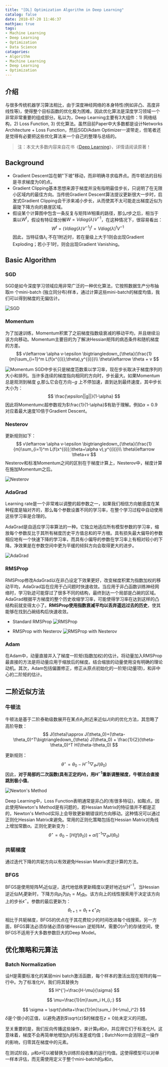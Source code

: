 ```yaml
---
title: "[DL] Optimization Algorithm in Deep Learning"
catalog: false
date: 2018-07-20 11:46:37
mathjax: true
tags:
- Machine Learning
- Deep Learning
- Optimization
- Data Science
catagories:
- Algorithm
- Machine Learning
- Deep Learning
- Optimization
---
```

## 介绍
与很多传统机器学习算法相比，由于深度神经网络的本身特性(例如非凸、高度非线性等)，使得整个目标函数的优化极为困难。因此优化算法是深度学习领域一个非常非常重要的组成部分。私以为，Deep Learning主要有3大组件：1) 网络结构，2) Loss Function, 3) 优化算法。虽然目前Paper中大多数都是设计Networks Architecture + Loss Function，然后SGD/Adam Optimizer一波带走，但笔者还是觉得有必要把这些优化算法来一个自己的整理与总结的。

> 注：本文大多数内容来自花书《[Deep Learning](https://www.deeplearningbook.org/)》，详情请阅读原著！

## Background
* Gradient Descent旨在朝"下坡"移动，而非明确寻求临界点。而牛顿法的目标是寻求梯度为0的点。
* Gradient Clipping基本思想来源于梯度并没有指明最佳步长，只说明了在无限小区域内的最佳方向。当传统Gradient Descent算法提议更新很大一步时，启发式Gradient Clipping会干涉来减小步长，从而使其不太可能走出梯度近似为最陡下降方向的悬崖区域。
* 假设某个计算图中包含一条反复与矩阵$W$相乘的路径，那么$t$步之后，相当于乘以$W^t$，假设有特征值分解$W=V diag(\lambda)V^{-1}$，在这种情况下，很容易看出：
$$
W^t=(V diag(\lambda)V^{-1})^{t}=V diag(\lambda)^tV^{-1}
$$
因此，当特征值$\lambda_i$ 不在$1$附近时，若在量级上大于1则会出现Gradient Exploding；若小于$1$时，则会出现Gradient Vanishing。

## Basic Algorithm
### SGD
SGD是如今深度学习领域应用非常广泛的一种优化算法，它按照数据生产分布抽取$m$ 个mini-batch (独立同分布)样本，通过计算这些mini-batch的梯度均值，我们可以得到梯度的无偏估计。

![SGD](https://raw.githubusercontent.com/lucasxlu/blog/master/source/_posts/dl-optimization/sgd.jpg)

### Momentum
为了加速训练，Momentum积累了之前梯度指数级衰减的移动平均，并且继续沿该方向移动。Momentum主要目的为了解决Hessian矩阵的病态条件和随机梯度的方差。
$$
v\leftarrow \alpha v-\epsilon \bigtriangledown_{\theta}(\frac{1}{m}\sum_{i=1}^m L(f(x^{(i)};\theta),y^{(i)})\\
\theta\leftarrow \theta + v
$$

![Momentum](https://raw.githubusercontent.com/lucasxlu/blog/master/source/_posts/dl-optimization/momentum.jpg)
SGD中步长只是梯度范数乘以学习率，现在步长取决于梯度序列的大小和排列。当许多连续的梯度指向相同的方向时，步长最大。如果Momentum总是观测到梯度 $g$,那么它会在方向$-g$ 上不停加速，直到达到最终速度，其中步长大小为：
$$
\frac{\epsilon||g||}{1-\alpha}
$$
因此将Momentumc超参数视为$\frac{1}{1-\alpha}$有助于理解。例如$\alpha=0.9$ 对应着最大速度10倍于Gradient Descent。

### Nesterov
更新规则如下：
$$
v\leftarrow \alpha v-\epsilon \bigtriangledown_{\theta}(\frac{1}{m}\sum_{i=1}^m L(f(x^{(i)};\theta+\alpha v),y^{(i)})\\
\theta\leftarrow \theta+v
$$
Nesterov和标准Momentum之间的区别在于梯度计算上，Nesterov中，梯度计算在施加Momentum之后。

![Nesterov](https://raw.githubusercontent.com/lucasxlu/blog/master/source/_posts/dl-optimization/nesterov.jpg)

### AdaGrad
Learning rate是一个非常难以调整的超参数之一，如果我们相信方向敏感度在某种程度是轴对齐的，那么每个参数设置不同的学习率，在整个学习过程中自动使用这些学习率是合理的。

AdaGrad是自适应学习率算法的一种。它独立地适应所有模型参数的学习率，缩放每个参数反比于其所有梯度历史平方值总和的平方根。具有损失最大偏导的参数相应地有一个快速下降的学习率，而具有小偏导的参数在学习率上有相对较小的下降。净效果是在参数空间中更为平缓的倾斜方向会取得更大的进步。

![AdaGrad](https://raw.githubusercontent.com/lucasxlu/blog/master/source/_posts/dl-optimization/adagrad.jpg)

### RMSProp
RMSProp修改AdaGrad以在非凸设定下效果更好，改变梯度积累为指数加权的移动平均，AdaGrad旨在应用于凸问题时快速收敛。当应用于非凸函数训练神经网络时，学习轨迹可能穿过了很多不同的结构，最终到达一个局部是凸碗的区域。AdaGrad根据平方梯度的整个历史收缩学习率，可能使得学习率在达到这样的凸结构前就变得太小了。__RMSProp使用指数衰减平均以丢弃遥远过去的历史__，使其能够在找到凸碗结构后快速收敛。

* Standard RMSProp
![RMSProp](https://raw.githubusercontent.com/lucasxlu/blog/master/source/_posts/dl-optimization/rmsprop.jpg)

* RMSProp with Nesterov
![RMSProp with Nesterov](https://raw.githubusercontent.com/lucasxlu/blog/master/source/_posts/dl-optimization/rmsprop_with_nesterov.jpg)

### Adam
在Adam中，动量直接并入了梯度一阶矩(指数加权)的估计。将动量加入RMSProp最直接的方法是将动量应用于缩放后的梯度。结合缩放的动量使用没有明确的理论动机。其次，Adam包括偏置修正，修正从原点初始化的一阶矩(动量项)，和非中心的二阶矩的估计。

## 二阶近似方法
### 牛顿法
牛顿法是基于二阶泰勒级数展开在某点$\theta_0$附近来近似$J(\theta)$的优化方法，其忽略了高阶导数：
$$
J(\theta)\approx J(\theta_0)+(\theta-\theta_0)^T\bigtriangledown_{\theta} J(\theta_0) + \frac{1}{2}(\theta-\theta_0)^T H(\theta-\theta_0)
$$

更新规则：
$$
\theta^{\star}=\theta_0-H^{-1}\bigtriangledown _{\theta}J(\theta_0)
$$
因此，__对于局部的二次函数(具有正定的$H$)，用$H^{-1}$重新调整梯度，牛顿法会直接跳到极小值__。

![Newton's Method](https://raw.githubusercontent.com/lucasxlu/blog/master/source/_posts/dl-optimization/newtons_method.jpg)

Deep Learning中，Loss Function表明通常是非凸的(有很多特征)，如鞍点。因此使用Newton's Method是有问题的，若Hessian Matrix的特征值并不都是正的，Newton's Method实际上会导致更新朝错误的方向移动。这种情况可以通过正则化Hessian Matrix来避免。常用的正则化策略包括在Hessian Matrix对角线上增加常数$\alpha$。正则化更新变为：
$$
\theta^{\star}=\theta_0-[H(f(\theta_0))+\alpha I]^{-1}\bigtriangledown _{\theta}J(\theta_0)
$$

### 共轭梯度
通过迭代下降的共轭方向以有效避免Hessian Matrix求逆计算的方法。

### BFGS
BFGS是使用矩阵$M_t$近似逆，迭代地低秩更新精度以更好地近似$H^{-1}$。当Hessian逆近似$M_t$更新时，下降方向$\rho_t$为$\rho_t=M_tg_t$。该方向上的线性搜索用于决定该方向上的步长$\epsilon^{\star}$。参数的最后更新为：
$$
\theta_{t+1}=\theta_t + \epsilon^{\star}\rho_t
$$
相比于共轭梯度，BFGS的优点在于其花费较少的时间改进每个线搜索。另一方面，BFGS算法必须存储必须存储Hessian 逆矩阵$M$，需要$O(n^2)$的存储空间，使BFGS不适用于大多数参数巨大的Deep Model。

## 优化策略和元算法
### Batch Normalization
设$H$是需要标准化的某层mini batch激活函数，每个样本的激活出现在矩阵的每一行中。为了标准化$H$，我们将其替换为
$$
H^{'}=\frac{H-\mu}{\sigma}
$$

$$
\mu=\frac{1}{m}\sum_i H_{i,:}
$$

$$
\sigma = \sqrt{\delta+\frac{1}{m}\sum_i (H-\mu)_i^2}
$$
$\delta$是个很小的正值，以避免遇到$\sqrt{z}$的梯度在$z=0$处未定义的问题。

至关重要的是，我们反向传播这些操作，来计算$\mu$和$\sigma$，并应用它们于标准化$H$。这意味着，梯度不会再简单地增加$h_i$的标准差或均值；BatchNorm会消除这一操作的影响，归零其在梯度中的元素。

在测试阶段，$\mu$和$\sigma$可以被替换为训练阶段收集的运行均值。这使得模型可以对单一样本评估，而无需使用定义于整个mini-batch的$\mu$和$\sigma$。